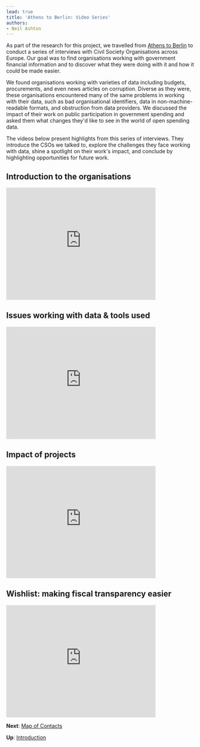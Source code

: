 ```yaml
---
lead: true
title: 'Athens to Berlin: Video Series'
authors:
- Neil Ashton
---
```

As part of the research for this project, we travelled from [Athens to Berlin](http://community.openspending.org/?p=250) to conduct a series of interviews with Civil Society Organisations across Europe. Our goal was to find organisations working with government financial information and to discover what they were doing with it and how it could be made easier.

We found organisations working with varieties of data including budgets, procurements, and even news articles on corruption. Diverse as they were, these organisations encountered many of the same problems in working with their data, such as bad organisational identifiers, data in non-machine-readable formats, and obstruction from data providers. We discussed the impact of their work on public participation in government spending and asked them what changes they'd like to see in the world of open spending data.

The videos below present highlights from this series of interviews. They introduce the CSOs we talked to, explore the challenges they face working with data, shine a spotlight on their work's impact, and conclude by highlighting opportunities for future work.

## Introduction to the organisations

<iframe src="http://player.vimeo.com/video/66233020" width="400" height="300" frameborder="0" webkitAllowFullScreen mozallowfullscreen allowFullScreen></iframe>

## Issues working with data & tools used

<iframe src="http://player.vimeo.com/video/66240855" width="400" height="300" frameborder="0" webkitAllowFullScreen mozallowfullscreen allowFullScreen></iframe>

## Impact of projects

<iframe src="http://player.vimeo.com/video/66281152" width="400" height="300" frameborder="0" webkitAllowFullScreen mozallowfullscreen allowFullScreen></iframe>

## Wishlist: making fiscal transparency easier

<iframe src="http://player.vimeo.com/video/66184506" width="400" height="300" frameborder="0" webkitAllowFullScreen mozallowfullscreen allowFullScreen></iframe>

**Next**: [Map of Contacts](../map/)

**Up**: [Introduction](../)
